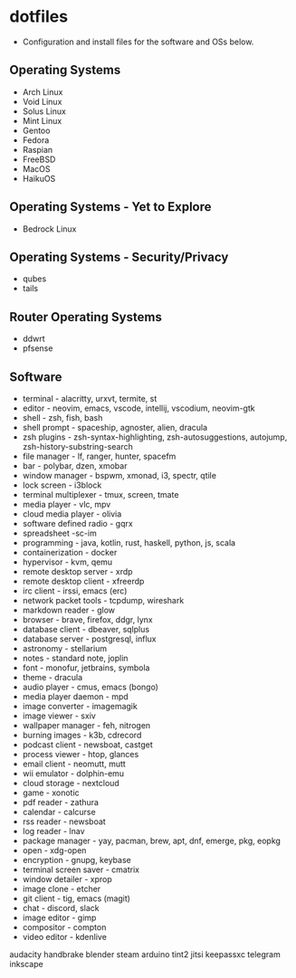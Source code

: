 # dotfiles

- Configuration  and install files for the software and OSs below.

## Operating Systems
- Arch Linux
- Void Linux
- Solus Linux
- Mint Linux
- Gentoo
- Fedora
- Raspian
- FreeBSD
- MacOS
- HaikuOS

## Operating Systems - Yet to Explore
- Bedrock Linux

## Operating Systems - Security/Privacy
- qubes
- tails

## Router Operating Systems
- ddwrt
- pfsense

## Software
- terminal - alacritty, urxvt, termite, st
- editor - neovim, emacs, vscode, intellij, vscodium, neovim-gtk
- shell - zsh, fish, bash
- shell prompt - spaceship, agnoster, alien, dracula
- zsh plugins - zsh-syntax-highlighting, zsh-autosuggestions, autojump, zsh-history-substring-search
- file manager - lf, ranger, hunter, spacefm
- bar - polybar, dzen, xmobar
- window manager - bspwm, xmonad, i3, spectr, qtile
- lock screen - i3block
- terminal multiplexer - tmux, screen, tmate
- media player - vlc, mpv
- cloud media player - olivia
- software defined radio - gqrx
- spreadsheet -sc-im
- programming - java, kotlin, rust, haskell, python, js, scala
- containerization - docker
- hypervisor - kvm, qemu
- remote desktop server - xrdp
- remote desktop client - xfreerdp
- irc client - irssi, emacs (erc)
- network packet tools - tcpdump, wireshark
- markdown reader - glow
- browser - brave, firefox, ddgr, lynx
- database client - dbeaver, sqlplus
- database server - postgresql, influx
- astronomy - stellarium
- notes - standard note, joplin
- font - monofur, jetbrains, symbola
- theme - dracula
- audio player - cmus, emacs (bongo)
- media player daemon - mpd
- image converter - imagemagik
- image viewer - sxiv
- wallpaper manager - feh, nitrogen
- burning images - k3b, cdrecord
- podcast client - newsboat, castget
- process viewer - htop, glances
- email client - neomutt, mutt
- wii emulator - dolphin-emu
- cloud storage - nextcloud
- game - xonotic
- pdf reader - zathura
- calendar - calcurse
- rss reader - newsboat
- log reader - lnav
- package manager - yay, pacman, brew, apt, dnf, emerge, pkg, eopkg
- open - xdg-open
- encryption - gnupg, keybase
- terminal screen saver - cmatrix
- window detailer - xprop
- image clone - etcher
- git client - tig, emacs (magit)
- chat - discord, slack
- image editor - gimp
- compositor - compton
- video editor - kdenlive

audacity
handbrake
blender
steam
arduino
tint2
jitsi
keepassxc
telegram
inkscape
